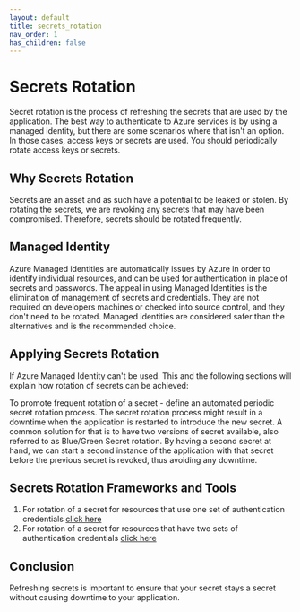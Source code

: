 ```yaml
---
layout: default
title: secrets_rotation
nav_order: 1
has_children: false
---
```


# Secrets Rotation

Secret rotation is the process of refreshing the secrets that are used by the application.
The best way to authenticate to Azure services is by using a managed identity, but there are some scenarios where that isn't an option. In those cases, access keys or secrets are used. You should periodically rotate access keys or secrets.

## Why Secrets Rotation

Secrets are an asset and as such have a potential to be leaked or stolen. By rotating the secrets, we are revoking any secrets that may have been compromised. Therefore, secrets should be rotated frequently.

## Managed Identity

Azure Managed identities are automatically issues by Azure in order to identify individual resources, and can be used for authentication in place of secrets and passwords. The appeal in using Managed Identities is the elimination of management of secrets and credentials. They are not required on developers machines or checked into source control, and they don't need to be rotated. Managed identities are considered safer than the alternatives and is the recommended choice.

## Applying Secrets Rotation

If Azure Managed Identity can't be used. This and the following sections will explain how rotation of secrets can be achieved:

To promote frequent rotation of a secret - define an automated periodic secret rotation process.
The secret rotation process might result in a downtime when the application is restarted to introduce the new secret. A common solution for that is to have two versions of secret available, also referred to as Blue/Green Secret rotation. By having a second secret at hand, we can start a second instance of the application with that secret before the previous secret is revoked, thus avoiding any downtime.

## Secrets Rotation Frameworks and Tools

1. For rotation of a secret for resources that use one set of authentication credentials [click here](https://learn.microsoft.com/en-us/azure/key-vault/secrets/tutorial-rotation)
1. For rotation of a secret for resources that have two sets of authentication credentials [click here](https://learn.microsoft.com/en-us/azure/key-vault/secrets/tutorial-rotation-dual?tabs=azure-cli)

## Conclusion

Refreshing secrets is important to ensure that your secret stays a secret without causing downtime to your application.
